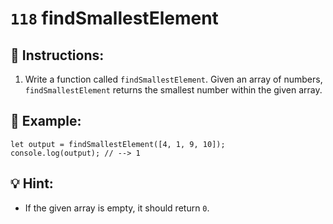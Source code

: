# `118` findSmallestElement

## 📝 Instructions:

1. Write a function called `findSmallestElement`. Given an array of numbers, `findSmallestElement` returns the smallest number within the given array.

## 📎 Example:

```Js
let output = findSmallestElement([4, 1, 9, 10]);
console.log(output); // --> 1
```

## 💡 Hint:

+ If the given array is empty, it should return `0`.
